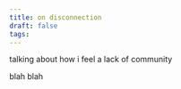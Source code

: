 ```yaml
---
title: on disconnection
draft: false
tags:
---
```

talking about how i feel a lack of community

blah blah